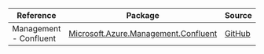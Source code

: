 | Reference | Package | Source |
|---|---|---|
|Management - Confluent|[Microsoft.Azure.Management.Confluent](https://www.nuget.org/packages/Microsoft.Azure.Management.Confluent)|[GitHub](https://github.com/Azure/azure-sdk-for-net)|
